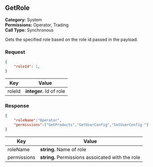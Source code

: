## GetRole

**Category:** System<br />**Permissions:** Operator, Trading <br />**Call Type:** Synchronous

Gets the specified role based on the role id passed in the payload.

### Request

```json
{
	"roleId": 1,
}
```

| Key          | Value                                                        |
| ------------ | ------------------------------------------------------------ |
| roleId       | **integer.** Id of role |


### Response

```json
{
	"roleName":"Operator",
	"permissions":["GetProducts","GetUserConfig","SetUserConfig "]
}
```

| Key       | Value                                                        |
| --------- | ------------------------------------------------------------ |
| roleName   | **string.** Name of role |
| permissions  | **string.** Permissions assoicated with the role |